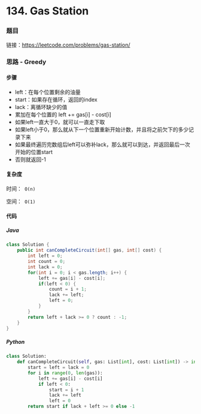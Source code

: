 

# 134. Gas Station

### 题目

链接：https://leetcode.com/problems/gas-station/



### 思路 - Greedy

#### 步骤

- left：在每个位置剩余的油量
- start：如果存在循环，返回的index
- lack：离循环缺少的值
- 累加在每个位置的 left += gas[i] - cost[i]
- 如果left一直大于0，就可以一直走下取
- 如果left小于0，那么就从下一个位置重新开始计数，并且将之前欠下的多少记录下来
- 如果最终遍历完数组后left可以弥补lack，那么就可以到达，并返回最后一次开始的位置start
- 否则就返回-1



#### 复杂度

时间：` O(n)`

空间：` O(1)`



#### 代码

##### Java

```java
class Solution {
    public int canCompleteCircuit(int[] gas, int[] cost) {
        int left = 0;
        int count = 0;
        int lack = 0;
        for(int i = 0; i < gas.length; i++) {
            left += gas[i] - cost[i];
            if(left < 0) {
                count = i + 1;
                lack += left;
                left = 0;
            }
        }
        return left + lack >= 0 ? count : -1;
    }
}
```



##### Python

```python
class Solution:
    def canCompleteCircuit(self, gas: List[int], cost: List[int]) -> int:
        start = left = lack = 0
        for i in range(0, len(gas)):
            left += gas[i] - cost[i]
            if left < 0:
                start = i + 1
                lack += left
                left = 0
        return start if lack + left >= 0 else -1
```



